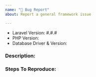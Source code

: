 ```yaml
---
name: "🐛 Bug Report"
about: Report a general framework issue

---
```


- Laravel Version: #.#.#
- PHP Version:
- Database Driver & Version:

### Description:


### Steps To Reproduce:
